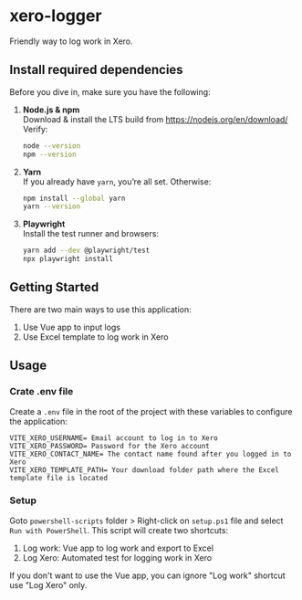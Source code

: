 # xero-logger

Friendly way to log work in Xero.

## Install required dependencies

Before you dive in, make sure you have the following:

1. **Node.js & npm**  
   Download & install the LTS build from https://nodejs.org/en/download/  
   Verify:
   ```bash
   node --version
   npm --version
   ```

2. **Yarn**  
   If you already have `yarn`, you’re all set. Otherwise:
   ```bash
   npm install --global yarn
   yarn --version
   ```

3. **Playwright**  
   Install the test runner and browsers:
   ```bash
   yarn add --dev @playwright/test
   npx playwright install
   ```

## Getting Started

There are two main ways to use this application:

1. Use Vue app to input logs
2. Use Excel template to log work in Xero

## Usage

### Crate .env file

Create a `.env` file in the root of the project with these variables to configure the application:

```env
VITE_XERO_USERNAME= Email account to log in to Xero
VITE_XERO_PASSWORD= Password for the Xero account
VITE_XERO_CONTACT_NAME= The contact name found after you logged in to Xero
VITE_XERO_TEMPLATE_PATH= Your download folder path where the Excel template file is located
```

### Setup

Goto `powershell-scripts` folder > Right-click on `setup.ps1` file and select `Run with PowerShell`. This script will create two shortcuts:
1. Log work: Vue app to log work and export to Excel
2. Log Xero: Automated test for logging work in Xero

If you don't want to use the Vue app, you can ignore "Log work" shortcut use "Log Xero" only.
